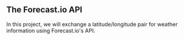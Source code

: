 ## The Forecast.io API

In this project, we will exchange a latitude/longitude pair for weather information using Forecast.io's API.
